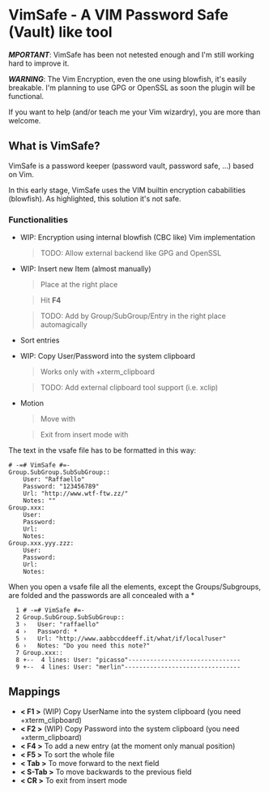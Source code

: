 VimSafe - A VIM Password Safe (Vault) like tool
===============================================

***MPORTANT***: VimSafe has been not netested enough and I'm still working hard to improve it.

***WARNING***: The Vim Encryption, even the one using blowfish, it's easily breakable. I'm planning to use GPG or OpenSSL as soon the plugin will be functional.

If you want to help (and/or teach me your Vim wizardry), you are more than welcome.

## What is VimSafe? ##

VimSafe is a password keeper (password vault, password safe, ...) based on Vim.

In this early stage, VimSafe uses the VIM builtin encryption cababilities (blowfish). As highlighted, this solution it's not  safe.

### Functionalities ###

*   WIP: Encryption using internal blowfish (CBC like) Vim implementation
    
    > TODO: Allow external backend like GPG and OpenSSL

*   WIP: Insert new Item (almost manually)

    > Place at the right place
    
    > Hit **F4**
    
    > TODO: Add by Group/SubGroup/Entry in the right place automagically
    
*   Sort entries
*   WIP: Copy User/Password into the system clipboard

    > Works only with +xterm_clipboard
    
    > TODO: Add external clipboard tool support (i.e. xclip)

*   Motion

    > Move with <Tab> <S-Tab>

    > Exit from insert mode with <CR>

The text in the vsafe file has to be formatted in this way:

``` vsafe
# -=# VimSafe #=-
Group.SubGroup.SubSubGroup::
    User: "Raffaello"
    Password: "123456789"
    Url: "http://www.wtf-ftw.zz/"
    Notes: ""
Group.xxx:
    User:
    Password:
    Url:
    Notes:
Group.xxx.yyy.zzz:
    User:
    Password:
    Url:
    Notes:
```

When you open a vsafe file all the elements, except the Groups/Subgroups, are folded and the passwords are all concealed with a *

``` vim
  1 # -=# VimSafe #=-
  2 Group.SubGroup.SubSubGroup::
  3 ›   User: "raffaello"                       
  4 ›   Password: *
  5 ›   Url: "http://www.aabbccddeeff.it/what/if/local?user"
  6 ›   Notes: "Do you need this note?"
  7 Group.xxx::
  8 +--  4 lines: User: "picasso"-------------------------------
  9 +--  4 lines: User: "merlin"--------------------------------
  ```

## Mappings ##

 * **< F1 >** (WIP) Copy UserName into the system clipboard (you need +xterm_clipboard)
 * **< F2 >** (WIP) Copy Password into the system clipboard (you need +xterm_clipboard)
 * **< F4 >** To add a new entry (at the moment only manual position)
 * **< F5 >** To sort the whole file
 * **< Tab >** To move forward to the next field
 * **< S-Tab >** To move backwards to the previous field
 * **< CR >** To exit from insert mode
